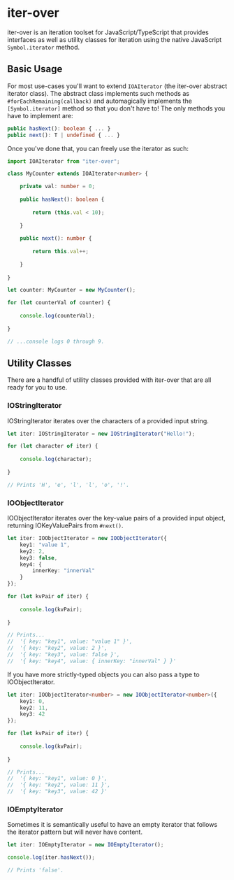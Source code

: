 # iter-over
iter-over is an iteration toolset for JavaScript/TypeScript that provides interfaces as well as utility classes for iteration using the native JavaScript `Symbol.iterator` method.

## Basic Usage
For most use-cases you'll want to extend `IOAIterator` (the iter-over abstract iterator class). The abstract class implements such methods as `#forEachRemaining(callback)` and automagically implements the `[Symbol.iterator]` method so that you don't have to! The only methods you have to implement are:

```typescript
public hasNext(): boolean { ... }
public next(): T | undefined { ... }
```

Once you've done that, you can freely use the iterator as such:

```typescript
import IOAIterator from "iter-over";

class MyCounter extends IOAIterator<number> {

	private val: number = 0;
	
	public hasNext(): boolean {
		
		return (this.val < 10);
		
	}
	
	public next(): number {
		
		return this.val++;
		
	}
	
}

let counter: MyCounter = new MyCounter();

for (let counterVal of counter) {
	
	console.log(counterVal);
	
}

// ...console logs 0 through 9.
```

## Utility Classes
There are a handful of utility classes provided with iter-over that are all ready for you to use.

### IOStringIterator
IOStringIterator iterates over the characters of a provided input string.

```typescript
let iter: IOStringIterator = new IOStringIterator("Hello!");

for (let character of iter) {
	
	console.log(character);
	
}

// Prints 'H', 'e', 'l', 'l', 'o', '!'.
```

### IOObjectIterator
IOObjectIterator iterates over the key-value pairs of a provided input object, returning IOKeyValuePairs from `#next()`.

```typescript
let iter: IOObjectIterator = new IOObjectIterator({
	key1: "value 1",
	key2: 2,
	key3: false,
	key4: {
		innerKey: "innerVal"
	}
});

for (let kvPair of iter) {
	
	console.log(kvPair);
	
}

// Prints...
//	'{ key: "key1", value: "value 1" }',
//	'{ key: "key2", value: 2 }',
//	'{ key: "key3", value: false }',
//	'{ key: "key4", value: { innerKey: "innerVal" } }'
```

If you have more strictly-typed objects you can also pass a type to IOObjectIterator.

```typescript
let iter: IOObjectIterator<number> = new IOObjectIterator<number>({
	key1: 0,
	key2: 11,
	key3: 42
});

for (let kvPair of iter) {
	
	console.log(kvPair);
	
}

// Prints...
//	'{ key: "key1", value: 0 }',
//	'{ key: "key2", value: 11 }',
//	'{ key: "key3", value: 42 }'
```

### IOEmptyIterator
Sometimes it is semantically useful to have an empty iterator that follows the iterator pattern but will never have content.

```typescript
let iter: IOEmptyIterator = new IOEmptyIterator();

console.log(iter.hasNext());

// Prints 'false'.
```
